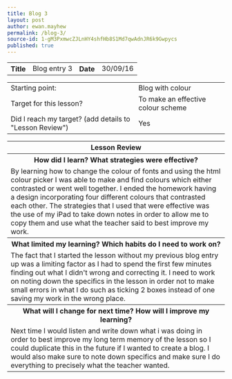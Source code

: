 ```yaml
---
title: Blog 3
layout: post
author: ewan.mayhew
permalink: /blog-3/
source-id: 1-gM3PxmwcZJLnHY4shfHb8S1Md7qwAdnJR6k9Gwpycs
published: true
---
```

<table style="width:100%">
  <tr>
    <th>Title</th>
    <td>Blog entry 3</td>
    <th>Date</th>
    <td>30/09/16</td>
  </tr>
</table>


<table>
  <tr>
    <td>Starting point:</td>
    <td>Blog with colour</td>
  </tr>
  <tr>
    <td>Target for this lesson?</td>
    <td>To make an effective colour scheme</td>
  </tr>
  <tr>
    <td>Did I reach my target? 
(add details to "Lesson Review")</td>
    <td>Yes</td>
  </tr>
</table>


<table>
  <tr>
    <th>Lesson Review</th>
  </tr>
  <tr>
    <th>How did I learn? What strategies were effective? </th>
  </tr>
  <tr>
    <td>By learning how to change the colour of fonts and using the html colour picker I was able to make and find colours which either contrasted or went well together. I ended the homework having a design incorporating four different colours that contrasted each other. The strategies that I used that were effective was the use of my iPad to take down notes in order to allow me to copy them and use what the teacher said to best improve my work.</td>
  </tr>
  <tr>
    <th>What limited my learning? Which habits do I need to work on?</th>
  </tr>
  <tr>
    <td>The fact that I started the lesson without my previous blog entry up was a limiting factor as I had to spend the first few minutes finding out what I didn't wrong and correcting it. I need to work on noting down the specifics in the lesson in order not to make small errors in what I do such as ticking 2 boxes instead of one saving my work in the wrong place.</td>
  </tr>
  <tr>
    <th>What will I change for next time? How will I improve my learning?</th>
  </tr>
  <tr>
    <td>Next time I would listen and write down what i was doing in order to best improve my long term memory of the lesson so I could duplicate this in the future if I wanted to create a blog. I would also make sure to note down specifics and make sure I do everything to precisely what the teacher wanted.</td>
  </tr>
</table>

<table style="width:100%">
